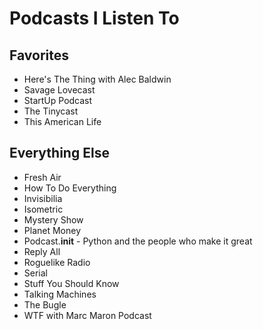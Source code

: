 # Podcasts I Listen To

## Favorites

- Here's The Thing with Alec Baldwin
- Savage Lovecast
- StartUp Podcast
- The Tinycast
- This American Life

## Everything Else

- Fresh Air
- How To Do Everything
- Invisibilia
- Isometric
- Mystery Show
- Planet Money
- Podcast.__init__ - Python and the people who make it great
- Reply All
- Roguelike Radio
- Serial
- Stuff You Should Know
- Talking Machines
- The Bugle
- WTF with Marc Maron Podcast
